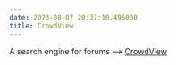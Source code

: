 ```yaml
---
date: 2023-08-07 20:37:10.495000
title: CrowdView
---
```


A search engine for forums --> [CrowdView](https://crowdview.ai/)